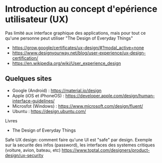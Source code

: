 
# Introduction au concept d'epérience utilisateur (UX)

Pas limité aux interface graphique des applications, mais pour tout ce qu'une personne peut utiliser "The Design of Everyday Things"

- https://grow.google/certificates/ux-design/#?modal_active=none
- https://www.designyourway.net/blog/user-experience/ux-design-certification/
- https://en.wikipedia.org/wiki/User_experience_design

## Quelques sites

- Google (Android) : https://material.io/design
- Apple (iOS et iPhoneOS) : https://developer.apple.com/design/human-interface-guidelines/
- Microsfot (Windows) : https://www.microsoft.com/design/fluent/
- Ubuntu : https://design.ubuntu.com/

Livres 

- The Design of Everyday Things

Safe UX design: comment faire qu'une UI est "safe" par design. Exemple sur la securite des infos (password), les interfaces des 
systemes critiques (voiture, avion, bateau, etc) https://www.toptal.com/designers/product-design/ux-security
